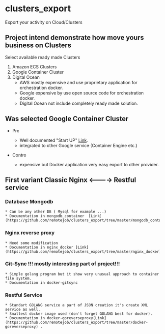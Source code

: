 # clusters_export
Export your activity on Cloud/Clusters 
 
## Project intend demonstrate how move yours business on Clusters
Select available ready made Clusters

1. Amazon ECS Clusters 
2. Google Container Cluster
3. Digital Ocean
   * AWS mostly expensive and use proprietary application for orchestration docker. 
   * Google expensive by use open source code for orchestration docker.
   * Digital Ocean not include completely ready made solution.

## Was selected Google Container Cluster

* Pro
    * Well documented "Start UP" [Link](https://cloud.google.com/container-engine/).
    * integrated to other Google service (Container Engine etc.)      

* Contro   
    * expensive but Docker application very easy export to other provider.

## First variant Classic Nginx <----> Restful service

### Database Mongodb
    * Can be any other DB ( Mysql for example ...)
    * Documentation in mongodb_container  [Link](https://github.com/remotejob/clusters_export/tree/master/mongodb_container).

### Nginx reverse proxy
    * Need some modification 
    * Documentation in nginx_docker [Link](https://github.com/remotejob/clusters_export/tree/master/nginx_docker).
### Git-Sync !!! mostly interesting part of project!!!
    * Simple golang program but it show very unusual approach to container file system.
    * Documentation in docker-gitsync
### Restful Service
    * Standart GOLANG service a part of JSON creation it's create XML service as well.
    * Smallest docker image used (don't forget GOLANG best for docker).
    * Documentation in docker-goreverseproxy[Link](https://github.com/remotejob/clusters_export/tree/master/docker-goreverseproxy) .

###                    